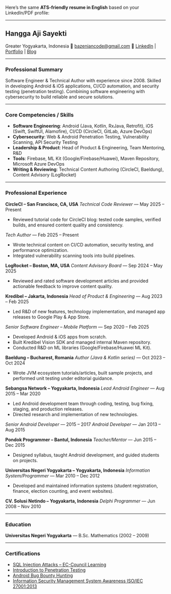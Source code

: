 Here’s the same **ATS-friendly resume in English** based on your LinkedIn/PDF profile:

---

## **Hangga Aji Sayekti**

Greater Yogyakarta, Indonesia
📧 [bazeniancode@gmail.com](mailto:bazeniancode@gmail.com)
🔗 [LinkedIn](https://www.linkedin.com/in/hanggaajisayekti) | [Portfolio](https://hangga.github.io) | [Blog](https://hangga.github.io/blog)

---

### **Professional Summary**

Software Engineer & Technical Author with experience since 2008. Skilled in developing Android & iOS applications, CI/CD automation, and security testing (penetration testing). Combining software engineering with cybersecurity to build reliable and secure solutions.

---

### **Core Competencies / Skills**

* **Software Engineering**: Android (Java, Kotlin, RxJava, Retrofit), iOS (Swift, SwiftUI, Alamofire), CI/CD (CircleCI, GitLab, Azure DevOps)
* **Cybersecurity**: Web & Android Penetration Testing, Vulnerability Scanning, API Security Testing
* **Leadership & Product**: Head of Product & Engineering, Team Mentoring, R\&D
* **Tools**: Firebase, ML Kit (Google/Firebase/Huawei), Maven Repository, Microsoft Azure DevOps
* **Writing & Reviewing**: Technical Content Authoring (CircleCI, Baeldung), Content Advisory (LogRocket)

---

### **Professional Experience**

**CircleCI – San Francisco, CA, USA**
*Technical Code Reviewer* — May 2025 – Present

* Reviewed tutorial code for CircleCI blog: tested code samples, verified builds, and ensured content quality and consistency.

*Tech Author* — Feb 2025 – Present

* Wrote technical content on CI/CD automation, security testing, and performance optimization.
* Integrated vulnerability scanning tools into build pipelines.

**LogRocket – Boston, MA, USA**
*Content Advisory Board* — Sep 2024 – May 2025

* Reviewed and rated software development articles and provided actionable feedback to improve content quality.

**Kredibel – Jakarta, Indonesia**
*Head of Product & Engineering* — Aug 2023 – Feb 2025

* Led R\&D of new features, technology implementation, and managed app releases to Google Play & App Store.

*Senior Software Engineer – Mobile Platform* — Sep 2020 – Feb 2025

* Developed Android & iOS apps from scratch.
* Built Kredibel Vision SDK and managed internal Maven repository.
* Conducted R\&D on ML libraries (Google/Firebase/Huawei ML Kit).

**Baeldung – Bucharest, Romania**
*Author (Java & Kotlin series)* — Oct 2023 – Oct 2024

* Wrote JVM ecosystem tutorials/articles, built sample projects, and performed unit testing under editorial guidance.

**Sebangsa Network – Yogyakarta, Indonesia**
*Lead Android Engineer* — Aug 2015 – Mar 2020

* Led Android development team through coding, testing, bug fixing, staging, and production releases.
* Directed research and implementation of new technologies.

*Senior Android Developer* — 2015 – 2017
*Android Developer* — Jan 2013 – Aug 2015

**Pondok Programmer – Bantul, Indonesia**
*Teacher/Mentor* — Jun 2015 – Dec 2015

* Designed syllabus, taught Android development, and guided students on projects.

**Universitas Negeri Yogyakarta – Yogyakarta, Indonesia**
*Information System/Programmer* — Mar 2010 – Dec 2012

* Developed and maintained information systems (student registration, finance, election counting, and event websites).

**CV. Solusi Netindo – Yogyakarta, Indonesia**
*Delphi Programmer* — Jun 2008 – Nov 2010

---

### **Education**

**Universitas Negeri Yogyakarta** — B.Sc. Mathematics (2002 – 2009)

---

### **Certifications**

* [SQL Injection Attacks – EC-Council Learning](https://learn.eccouncil.org/certificate/f773daad-2dfd-4501-adff-940124dd7d60?logged=true)
* [Introduction to Penetration Testing](https://elearning.securityblue.team/home/certificate/281113316)
* [Android Bug Bounty Hunting](https://learn.eccouncil.org/certificate/6c69658e-c781-4270-a4f2-7153eed0f0e3?logged=true)
* [Information Security Management System Awareness ISO/IEC 27001:2013](https://raw.githubusercontent.com/hangga/cv/main/img/Hangga%20Aji%20Sayekti.jpg)
